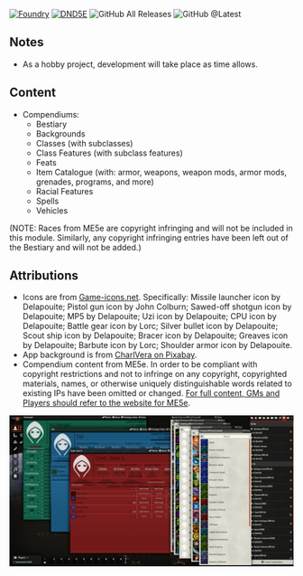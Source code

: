 [![Foundry](https://img.shields.io/badge/Foundry%40CompatibleCore-v12-brightgreen)](https://foundryvtt.com/)
[![DND5E](https://img.shields.io/badge/DnD5E-1.1.1-orange)](https://gitlab.com/foundrynet/dnd5e)
![GitHub All Releases](https://img.shields.io/github/downloads/sparkcity/fvtt-me5e/total)
![GitHub @Latest](https://img.shields.io/github/downloads/sparkcity/fvtt-me5e/latest/total)

## Notes

- As a hobby project, development will take place as time allows.

## Content

- Compendiums:
  - Bestiary
  - Backgrounds
  - Classes (with subclasses)
  - Class Features (with subclass features)
  - Feats
  - Item Catalogue (with: armor, weapons, weapon mods, armor mods, grenades, programs, and more)
  - Racial Features
  - Spells
  - Vehicles

(NOTE: Races from ME5e are copyright infringing and will not be included in this module. Similarly, any copyright infringing entries have been left out of the Bestiary and will not be added.)

## Attributions

- Icons are from [Game-icons.net](https://game-icons.net/). Specifically: Missile launcher icon by Delapouite; Pistol gun icon by John Colburn; Sawed-off shotgun icon by Delapouite; MP5 by Delapouite; Uzi icon by Delapouite; CPU icon by Delapouite; Battle gear icon by Lorc; Silver bullet icon by Delapouite; Scout ship icon by Delapouite; Bracer icon by Delapouite; Greaves icon by Delapouite; Barbute icon by Lorc; Shoulder armor icon by Delapouite.
- App background is from [CharlVera on Pixabay](https://pixabay.com/illustrations/space-earth-gala-planet-universe-4634011/).
- Compendium content from ME5e. In order to be compliant with copyright restrictions and not to infringe on any copyright, copyrighted materials, names, or otherwise uniquely distinguishable words related to existing IPs have been omitted or changed. [For full content, GMs and Players should refer to the website for ME5e](https://www.n7.world/).

![Image](https://github.com/sparkcity/fvttprojects/blob/master/screenshots/me5e.png?raw=true "ME5e Overview")
